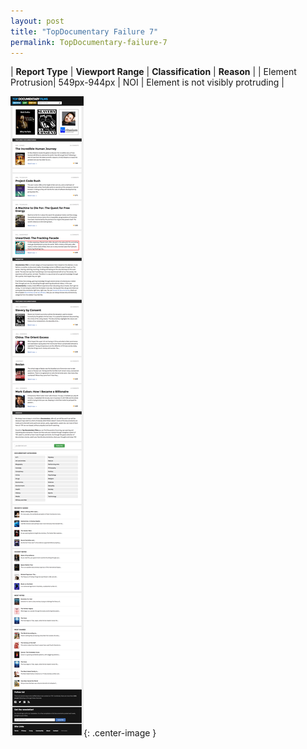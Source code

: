 ```yaml
---
layout: post
title: "TopDocumentary Failure 7"
permalink: TopDocumentary-failure-7
---
```

| **Report Type** | **Viewport Range** | **Classification** | **Reason** |
| Element Protrusion| 549px-944px | NOI | Element is not visibly protruding | 

![Screenshot of the fault](assets/images/TopDocumentary/fault7/overflow-Width746.png){: .center-image }